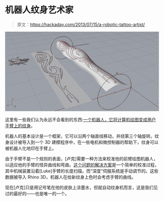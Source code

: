 # 机器人纹身艺术家

> 原文：<https://hackaday.com/2013/07/15/a-robotic-tattoo-artist/>

![tattoo](img/ca418706592b0261bc5e6614496b9dc5.png)

这里有一些我们认为永远不会看到的东西:[一个机器人，它将计算机绘图变成用户手臂上的纹身](http://preform2perform.wordpress.com/)。

机器人的基本设计是一个框架，它可以沿两个轴直线移动，并绕第三个轴旋转。纹身设计被导入到一个 3D 建模程序中，在一些电机和微控制器的帮助下，纹身可以被机器人化地印在手臂上。

由于手臂不是一个规则的表面，[卢克]需要一种方法来校准他的前臂绘图机器人，以适应他的手臂的怪异曲线和弯曲。[这个问题的解决方案](http://preform2perform.wordpress.com/2013/06/20/arm-calibration-at-4x-speed/)是一个简单的校准过程，其中机械装置沿着[Luke]手臂的长度扫描，而“深度”伺服系统是手动调节的。这些数据被导入 Rhino 3D，机器人在给新纹身上色时会考虑手臂的曲线。

现在[卢克]只是用记号笔在他的皮肤上涂墨水，但就自动纹身机而言，这是我们见过的最好的——也是唯一的一个。
